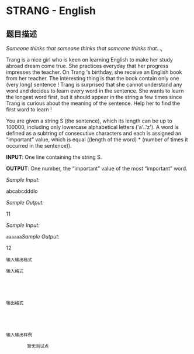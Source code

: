# STRANG - English

## 题目描述

_Someone thinks that someone thinks that someone thinks that...,_

Trang is a nice girl who is keen on learning English to make her study abroad dream come true. She practices everyday that her progress impresses the teacher. On Trang 's birthday, she receive an English book from her teacher. The interesting thing is that the book contain only one (very long) sentence ! Trang is surprised that she cannot understand any word and decides to learn every word in the sentence. She wants to learn the longest word first, but it should appear in the string a few times since Trang is curious about the meaning of the sentence. Help her to find the first word to learn !

You are given a string S (the sentence), which its length can be up to 100000, including only lowercase alphabetical letters ('a'..'z'). A word is defined as a subtring of consecutive characters and each is assigned an “important” value, which is equal ((length of the word) \* (number of times it occurred in the sentence)).

**INPUT**: One line containing the string S.

**OUTPUT**: One number, the “important” value of the most “important” word.

_Sample Input:_

abcabcdddlo

_Sample Output:_

11

_Sample Input:_

``aaaaaa``_Sample Output:_

12

    输入输出格式

    输入格式

    

    

    输出格式

    

    

    输入输出样例

            暂无测试点

    

    

    

<!--  -->

